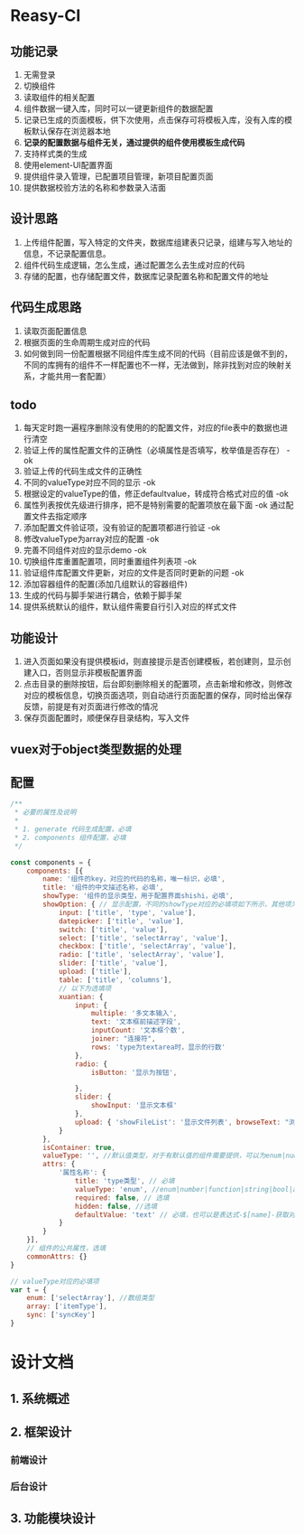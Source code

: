 # Reasy-CI

## 功能记录

1. 无需登录
2. 切换组件
3. 读取组件的相关配置
4. 组件数据一键入库，同时可以一键更新组件的数据配置
5. 记录已生成的页面模板，供下次使用，点击保存可将模板入库，没有入库的模板默认保存在浏览器本地
6. **记录的配置数据与组件无关，通过提供的组件使用模板生成代码**
7. 支持样式类的生成
8. 使用element-UI配置界面
9. 提供组件录入管理，已配置项目管理，新项目配置页面
10. 提供数据校验方法的名称和参数录入洁面

## 设计思路
1. 上传组件配置，写入特定的文件夹，数据库组建表只记录，组建与写入地址的信息，不记录配置信息。
2. 组件代码生成逻辑，怎么生成，通过配置怎么去生成对应的代码
3. 存储的配置，也存储配置文件，数据库记录配置名称和配置文件的地址

## 代码生成思路
1. 读取页面配置信息
2. 根据页面的生命周期生成对应的代码
3. 如何做到同一份配置根据不同组件库生成不同的代码（目前应该是做不到的，不同的库拥有的组件不一样配置也不一样，无法做到，除非找到对应的映射关系，才能共用一套配置）

## todo
1. 每天定时跑一遍程序删除没有使用的的配置文件，对应的file表中的数据也进行清空
2. 验证上传的属性配置文件的正确性（必填属性是否填写，枚举值是否存在） -ok
3. 验证上传的代码生成文件的正确性 
4. 不同的valueType对应不同的显示 -ok
5. 根据设定的valueType的值，修正defaultvalue，转成符合格式对应的值 -ok
6. 属性列表按优先级进行排序，把不是特别需要的配置项放在最下面 -ok 通过配置文件去指定顺序
7. 添加配置文件验证项，没有验证的配置项都进行验证 -ok
8. 修改valueType为array对应的配置 -ok
9. 完善不同组件对应的显示demo -ok
10. 切换组件库重置配置项，同时重置组件列表项 -ok
11. 验证组件库配置文件更新，对应的文件是否同时更新的问题 -ok
12. 添加容器组件的配置(添加几组默认的容器组件)
13. 生成的代码与脚手架进行耦合，依赖于脚手架
14. 提供系统默认的组件，默认组件需要自行引入对应的样式文件

## 功能设计
1. 进入页面如果没有提供模板id，则直接提示是否创建模板，若创建则，显示创建入口，否则显示非模板配置界面
2. 点击目录的删除按钮，后台即刻删除相关的配置项，点击新增和修改，则修改对应的模板信息，切换页面选项，则自动进行页面配置的保存，同时给出保存反馈，前提是有对页面进行修改的情况
3. 保存页面配置时，顺便保存目录结构，写入文件


## vuex对于object类型数据的处理

## 配置
```js
/**
 * 必要的属性及说明
 * 
 * 1. generate 代码生成配置，必填
 * 2. components 组件配置，必填
 */

const components = {
    components: [{
        name: '组件的key，对应的代码的名称，唯一标识，必填',
        title: '组件的中文描述名称，必填',
        showType: '组件的显示类型，用于配置界面shishi，必填',
        showOption: { // 显示配置，不同的showType对应的必填项如下所示，其他项为选填项目
            input: ['title', 'type', 'value'],
            datepicker: ['title', 'value'],
            switch: ['title', 'value'],
            select: ['title', 'selectArray', 'value'],
            checkbox: ['title', 'selectArray', 'value'],
            radio: ['title', 'selectArray', 'value'],
            slider: ['title', 'value'],
            upload: ['title'],
            table: ['title', 'columns'],
            // 以下为选填项
            xuantian: {
                input: {
                    multiple: '多文本输入',
                    text: '文本框前描述字段',
                    inputCount: '文本框个数',
                    joiner: "连接符",
                    rows: 'type为textarea时，显示的行数'
                },
                radio: {
                    isButton: '显示为按钮',

                },
                slider: {
                    showInput: '显示文本框'
                },
                upload: { 'showFileList': '显示文件列表', browseText: "浏览文件按钮文字描述", uploadText: '上传按钮文字描述' }
            }
        },
        isContainer: true,
        valueType: '', //默认值类型，对于有默认值的组件需要提供，可以为enum|number|function|string|bool|array|regexp|sync|object或者[1|attrKey]类型，attrKey为valueType是数组类型的属性名称
        attrs: {
            '属性名称': {
                title: 'type类型', // 必填
                valueType: 'enum', //enum|number|function|string|bool|array|regexp|sync|object 必填
                required: false, // 选填
                hidden: false, //选填
                defaultValue: 'text' // 必填，也可以是表达式-$[name]-获取对应的主属性的值
            }
        }
    }],
    // 组件的公共属性，选填
    commonAttrs: {}
}

// valueType对应的必填项
var t = {
    enum: ['selectArray'], //数组类型
    array: ['itemType'],
    sync: ['syncKey']
}
```

# 设计文档
## 1. 系统概述
## 2. 框架设计
### 前端设计
### 后台设计
## 3. 功能模块设计